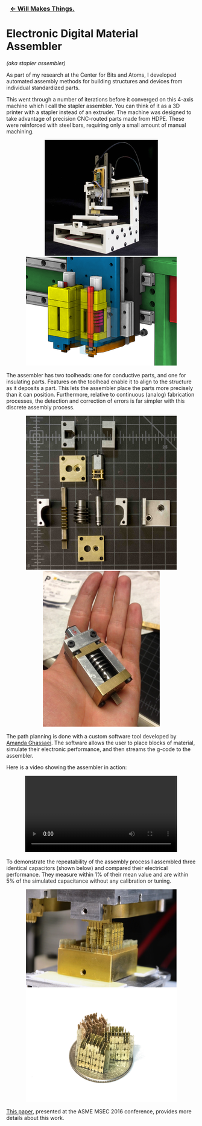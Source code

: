 <a class="title" href="../index.html" style="margin-left:10px"><h3>&larr; Will Makes Things.</h3></a>

# Electronic Digital Material Assembler

*(aka stapler assembler)*

As part of my research at the Center for Bits and Atoms, I developed automated assembly methods for building structures and devices from individual standardized parts.

This went through a number of iterations before it converged on this 4-axis machine which I call the stapler assembler. You can think of it as a 3D printer with a stapler instead of an extruder. The machine was designed to take advantage of precision CNC-routed parts made from HDPE. These were reinforced with steel bars, requiring only a small amount of manual machining.

<div align="center">

<img src="images/assembler_gantry02.jpg" width="300px"> <img src="images/dual_stapler_section.png" width="400px">

</div>

The assembler has two toolheads: one for conductive parts, and one for insulating parts. Features on the toolhead enable it to align to the structure as it deposits a part. This lets the assembler place the parts more precisely than it can position. Furthermore, relative to continuous (analog) fabrication processes, the detection and correction of errors is far simpler with this discrete assembly process. 

<div align="center">

<img src="images/worm_gear_stapler01.jpg" width="400px"> <img src="images/worm_gear_stapler_hand.jpg" width="310px">

</div>

The path planning is done with a custom software tool developed by [Amanda Ghassaei](https://github.com/amandaghassaei/DMDesign). The software allows the user to place blocks of material, simulate their electronic performance, and then streams the g-code to the assembler.

Here is a video showing the assembler in action:

<div align="center"><video src="video/dual_stapler_cut2_small.mp4" controls width="80%"></video></div>

To demonstrate the repeatability of the assembly process I assembled three identical capacitors (shown below) and compared their electrical performance. They measure within 1% of their mean value and are within 5% of the simulated capacitance without any calibration or tuning.

<div align="center">

<img src="images/dual_stapler_2capacitors.png" width="400px"><img src="images/stapler_capacitors01_alpha.png" width="400px"></div>

[This paper](http://www.cba.mit.edu/docs/papers/16.07.msec.stapler.pdf), presented at the ASME MSEC 2016 conference, provides more details about this work.











